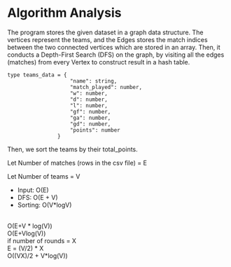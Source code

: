 # Algorithm Analysis

The program stores the given dataset in a graph data structure. The vertices represent the teams, and the Edges stores the match indices between the two connected vertices which are stored in an array. Then, it conducts a Depth-First Search (DFS) on the graph, by visiting all the edges (matches) from every Vertex to construct result in a hash table. 

```tsx
type teams_data = {
                    "name": string,
                    "match_played": number,
                    "w": number,
                    "d": number,
                    "l": number,
                    "gf": number,
                    "ga": number,
                    "gd": number,
                    "points": number
                }
```

Then, we sort the teams by their total_points.

Let Number of matches (rows in the csv file) = E

Let Number of teams = V

- Input:
O(E)
- DFS:
O(E + V)
- Sorting: O(V*logV)
<br>
O(E+V * log(V))
<br>
O(E+Vlog(V))
<br>
if number of rounds = X 
<br>
E = (V/2) * X 
<br>
O((VX)/2 + V*log(V))

